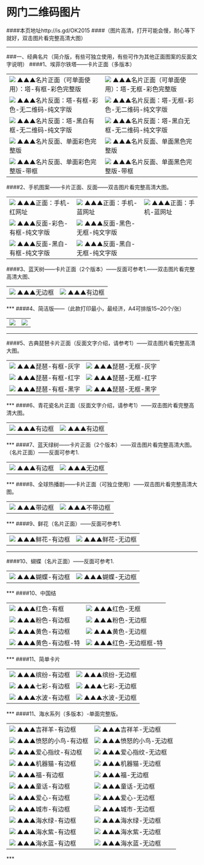 # 网门二维码图片 
####本页地址http://is.gd/OK2015
####（图片高清，打开可能会慢，耐心等下就好，双击图片看完整高清大图）
***
###一、经典名片（简介版，有些可独立使用，有些可作为其他正面图案的反面文字说明）
####1、埃菲尔铁塔——卡片正面（多版本）
<table>
<tr>
<td><img src="http://7xjqth.com1.z0.glb.clouddn.com/埃菲尔塔 有边框.jpg""  <tr> ▲▲▲名片正面（可单面使用）：塔-有框-彩色完整版
<td><img src="http://7xjqth.com1.z0.glb.clouddn.com/埃菲尔塔 新-没边框.jpg""  <tr> ▲▲▲名片正面（可单面使用）：塔-无框-彩色完整版
</tr>
<tr>
<td><img src="http://7xjqth.com1.z0.glb.clouddn.com/书签—彩色-长方形.无码 有框.jpg"  <tr> ▲▲▲名片反面：塔-有框-彩色-无二维码-纯文字版
<td><img src="http://7xjqth.com1.z0.glb.clouddn.com/书签—彩色-长方形.无码.jpg"  <tr> ▲▲▲名片反面：塔-无框-彩色-无二维码-纯文字版
</tr>
<tr>
<td><img src="http://7xjqth.com1.z0.glb.clouddn.com/塔-黑白-长方形.无码_有框-纯文字.jpg"  <tr> ▲▲▲名片反面：塔-黑白有框-无二维码-纯文字版<td><img src="http://7xjqth.com1.z0.glb.clouddn.com/塔—黑白-长方形.无码_无框-纯文字.jpg"  <tr> ▲▲▲名片反面：塔-黑白无框-无二维码-纯文字版
</tr>
<tr>
<td><img src="http://7xjqth.com1.z0.glb.clouddn.com/单面完整版-彩色版.jpg""  <tr> ▲▲▲名片反面、单面彩色完整版
<td><img src="http://7xjqth.com1.z0.glb.clouddn.com/单面完整版-黑白版.jpg.jpg""  <tr> ▲▲▲名片反面、单面黑色完整版
</tr>
<tr>
<td><img src="http://7xjqth.com1.z0.glb.clouddn.com/单面完整版_边框.jpg""  <tr> ▲▲▲名片反面、单面彩色完整版-带框
<td><img src="http://7xjqth.com1.z0.glb.clouddn.com/单面完整版-黑白版 边框.jpg.jpg ""  <tr> ▲▲▲名片反面、单面黑色完整版-带框
</table>
####2、手机图案——卡片正面、反面——双击图片看完整高清大图。
<table>
<tr>
<td><img src="http://7xjqth.com1.z0.glb.clouddn.com/新 手机-有边框_新完整.jpg""  <tr> ▲▲▲正面：手机-红网址
<td><img src="http://7xjqth.com1.z0.glb.clouddn.com/新 手机-有边框_新完整_冷色.jpg""  <tr> ▲▲▲正面：手机-蓝网址
<td><img src="http://7xjqth.com1.z0.glb.clouddn.com/新 手机-有边框_新_副本.jpg""  <tr> ▲▲▲正面：手机-蓝网址
</tr>
<tr>
<td><img src="http://7xjqth.com1.z0.glb.clouddn.com/书签—彩色-带框-正方形.jpg""  <tr> ▲▲▲反面-彩色-有框-纯文字版
<td><img src="http://7xjqth.com1.z0.glb.clouddn.com/书签—彩色_无框-正方形.jpg""  <tr> ▲▲▲反面-黑色-无框-纯文字版
</tr>
<tr>
<td><img src="http://7xjqth.com1.z0.glb.clouddn.com/书签—黑白_有框-正方形 .jpg""  <tr> ▲▲▲反面-黑白-有框-纯文字版
<td><img src="http://7xjqth.com1.z0.glb.clouddn.com/书签—黑色_无框-正方形 .jpg""  <tr> ▲▲▲反面-黑白-无框-纯文字版
</table>
####3、蓝天树——卡片正面（2个版本）——反面可参考1.——双击图片看完整高清大图、
<table>
<td><img src="http://7xjqth.com1.z0.glb.clouddn.com/蓝天树—无边框.jpg"  <tr>  
▲▲▲无边框
<td><img src="http://7xjqth.com1.z0.glb.clouddn.com/蓝天树—有框.jpg"  <tr>  
▲▲▲有边框
</table>
***
####4、简洁版——（此款打印最小，最经济，A4可排版15~20个/张）
<table>

<td><img src="http://7xjqth.com1.z0.glb.clouddn.com/海水 新.jpg"  <tr> 
<td><img src="http://7xjqth.com1.z0.glb.clouddn.com/清爽.jpg"  <tr> 
</table>

***
####5、古典琵琶卡片正面（反面文字介绍，请参考1）——双击图片看完整高清大图。
<table>
<td><img src="http://7xjqth.com1.z0.glb.clouddn.com/琵琶-有框-灰字.jpg"  <tr> ▲▲▲琵琶-有框-灰字
<td><img src="http://7xjqth.com1.z0.glb.clouddn.com/琵琶-无框-灰字.jpg"  <tr> ▲▲▲琵琶-无框-灰字
</tr>
<tr>
<td><img src="http://7xjqth.com1.z0.glb.clouddn.com/琵琶-有框2.jpg"  <tr> ▲▲▲琵琶-有框-红字
<td><img src="http://7xjqth.com1.z0.glb.clouddn.com/琵琶-无框.jpg"  <tr>  ▲▲▲琵琶-无框-红字
</tr>
<tr>
<td><img src="http://7xjqth.com1.z0.glb.clouddn.com/琵琶-有框-黑字.jpg"  <tr> ▲▲▲琵琶-有框-黑字
<td><img src="http://7xjqth.com1.z0.glb.clouddn.com/琵琶-无框-黑.jpg"  <tr>  ▲▲▲琵琶-无框-黑字
</table>
***
####6、青花瓷名片正面（反面文字介绍，请参考1）——双击图片看完整高清大图。
<table>
<td><img src="http://7xjqth.com1.z0.glb.clouddn.com/青花瓷—有边框.jpg"  <tr>  
▲▲▲有边框
<td><img src="http://7xjqth.com1.z0.glb.clouddn.com/青花瓷—无边框.jpg"  <tr>  
▲▲▲有边框
</table>
***
####7、蓝天绿树——卡片正面（2个版本）——双击图片看完整高清大图。（名片正面）——反面可参考1.
<table>
<td><img src="http://7xjqth.com1.z0.glb.clouddn.com/蓝天树—有框.jpg"  <tr>  
▲▲▲有边框
<td><img src="http://7xjqth.com1.z0.glb.clouddn.com/蓝天树—无边框.jpg"  <tr>  
▲▲▲无边框
</table>
***
####8、全球热播剧——卡片正面（可独立使用）——双击图片看完整高清大图。
<table>
<td><img src="http://7xjqth.com1.z0.glb.clouddn.com/大裤衩A6相片纸打印尺寸图_框.jpg"  <tr> ▲▲▲带边框

<td><img src="http://7xjqth.com1.z0.glb.clouddn.com/大裤衩A6相片纸打印尺寸图.jpg"  <tr> ▲▲▲不带边框
</table>
***
####9、鲜花（名片正面）——反面可参考1.
<table>
<td><img src="http://7xjqth.com1.z0.glb.clouddn.com/鲜花-框.jpg"  <tr> ▲▲▲鲜花-有边框
<td><img src="http://7xjqth.com1.z0.glb.clouddn.com/鲜花-无框.jpg"  <tr> ▲▲▲鲜花-无边框
</table>

***
####10、蝴蝶（名片正面）——反面可参考1.
<table>

<td><img src="http://7xjqth.com1.z0.glb.clouddn.com/蓝蝴蝶_边框-完整版.jpg"  <tr> ▲▲▲蝴蝶-有边框
<td><img src="http://7xjqth.com1.z0.glb.clouddn.com/蓝蝴蝶_边框.jpg"  <tr> ▲▲▲蝴蝶-无边框
</table>
***
####10、中国结
<table>
<td><img src="http://7xjqth.com1.z0.glb.clouddn.com/中国结 红色-有框-2.jpg"  <tr> ▲▲▲红色-有框
<td><img src="http://7xjqth.com1.z0.glb.clouddn.com/中国结 红色-无框.jpg"  <tr> ▲▲▲红色-无框
</tr>
<tr>
<td><img src="http://7xjqth.com1.z0.glb.clouddn.com/中国结 粉色-有框.jpg"  <tr> ▲▲▲粉色-有边框
<td><img src="http://7xjqth.com1.z0.glb.clouddn.com/中国结 粉色-无框.jpg"  <tr> ▲▲▲粉色-无边框
</tr>
<tr>
<td><img src="http://7xjqth.com1.z0.glb.clouddn.com/中国结 暖色-有框1.jpg"  <tr> ▲▲▲黄色-有边框
<td><img src="http://7xjqth.com1.z0.glb.clouddn.com/中国结 暖色-无框.jpg"  <tr> ▲▲▲黄色-无边框
</tr>
<tr>
<td><img src="http://7xjqth.com1.z0.glb.clouddn.com/中国结 暖色-有框.jpg"  <tr> ▲▲▲黄色-有边框-特
<td><img src="http://7xjqth.com1.z0.glb.clouddn.com/中国结 红色-有框.jpg"  <tr> ▲▲▲红色-无边框框-特
</table>
***
####11、简单卡片
<table>
<td><img src="http://7xjqth.com1.z0.glb.clouddn.com/缤纷-有框.jpg"  <tr> ▲▲▲缤纷-有边框
<td><img src="http://7xjqth.com1.z0.glb.clouddn.com/缤纷-无框.jpg"  <tr> ▲▲▲缤纷-无边框
</tr>
<tr>
<td><img src="http://7xjqth.com1.z0.glb.clouddn.com/七彩-带框.jpg"  <tr> ▲▲▲七彩-有边框
<td><img src="http://7xjqth.com1.z0.glb.clouddn.com/七彩-无框.jpg.jpg"  <tr> ▲▲▲七彩-无边框
</tr>
<tr>
<td><img src="http://7xjqth.com1.z0.glb.clouddn.com/多面-有框.jpg"  <tr> ▲▲▲水波-有边框
<td><img src="http://7xjqth.com1.z0.glb.clouddn.com/多面-无框.jpg"  <tr> ▲▲▲水波-无边框
</table>
***
####11、海水系列（多版本）-单面完整版。
<table>
<td><img src="http://7xjqth.com1.z0.glb.clouddn.com/海水 吉祥羊 有框.jpg"  <tr> ▲▲▲吉祥羊-有边框
<td><img src="http://7xjqth.com1.z0.glb.clouddn.com/海水 吉祥羊 无框.jpg"  <tr> ▲▲▲吉祥羊-无边框
</tr>
<tr>
<td><img src="http://7xjqth.com1.z0.glb.clouddn.com/海水 小鸟 有框.jpg"  <tr> ▲▲▲愤怒的小鸟-有边框
<td><img src="http://7xjqth.com1.z0.glb.clouddn.com/海水 小鸟 无框.jpg"  <tr> ▲▲▲愤怒的小鸟-无边框
</tr>
<tr>
<td><img src="http://7xjqth.com1.z0.glb.clouddn.com/海水 指纹 有框.jpg"  <tr> ▲▲▲爱心指纹-有边框
<td><img src="http://7xjqth.com1.z0.glb.clouddn.com/海水 指纹 无框.jpg"  <tr> ▲▲▲爱心指纹-无边框
</tr>
<tr>
<td><img src="http://7xjqth.com1.z0.glb.clouddn.com/海水 机器猫 有框.jpg"  <tr> ▲▲▲机器猫-有边框
<td><img src="http://7xjqth.com1.z0.glb.clouddn.com/海水 机器猫 无框.jpg"  <tr> ▲▲▲机器猫-无边框

</tr>
<tr>
<td><img src="http://7xjqth.com1.z0.glb.clouddn.com/海水 福 有框.jpg"  <tr> ▲▲▲福-有边框
<td><img src="http://7xjqth.com1.z0.glb.clouddn.com/海水 福 无框.jpg"  <tr> ▲▲▲福-无边框

</tr>
<tr>
<td><img src="http://7xjqth.com1.z0.glb.clouddn.com/海水 童话 有框.jpg"  <tr> ▲▲▲童话-有边框
<td><img src="http://7xjqth.com1.z0.glb.clouddn.com/海水 童话 无框.jpg"  <tr> ▲▲▲童话-无边框

</tr>
<tr>
<td><img src="http://7xjqth.com1.z0.glb.clouddn.com/海水 红心 有框.jpg"  <tr> ▲▲▲爱心-有边框
<td><img src="http://7xjqth.com1.z0.glb.clouddn.com/海水 红心 无框.jpg"  <tr> ▲▲▲爱心-无边框

</tr>
<tr>
<td><img src="http://7xjqth.com1.z0.glb.clouddn.com/海水 绿色 有框.jpg"  <tr> ▲▲▲城市-有边框
<td><img src="http://7xjqth.com1.z0.glb.clouddn.com/海水 绿色 无框.jpg"  <tr> ▲▲▲城市-无边框
</tr>
<tr>
<td><img src="http://7xjqth.com1.z0.glb.clouddn.com/海水 方绿 有框.jpg"  <tr> ▲▲▲海水绿-有边框
<td><img src="http://7xjqth.com1.z0.glb.clouddn.com/海水 方绿 无框.jpg"  <tr> ▲▲▲海水绿-无边框
</tr>
<tr>
<td><img src="http://7xjqth.com1.z0.glb.clouddn.com/海水 紫色 有框.jpg"  <tr> ▲▲▲海水紫-有边框
<td><img src="http://7xjqth.com1.z0.glb.clouddn.com/海水 紫色 无框.jpg"  <tr> ▲▲▲海水紫-无边框
</tr>
<tr>
<td><img src="http://7xjqth.com1.z0.glb.clouddn.com/海水 蓝色 有框.jpg"  <tr> ▲▲▲海水蓝-有边框
<td><img src="http://7xjqth.com1.z0.glb.clouddn.com/海水 蓝色 无框.jpg"  <tr> ▲▲▲海水蓝-无边框

</table>
***



